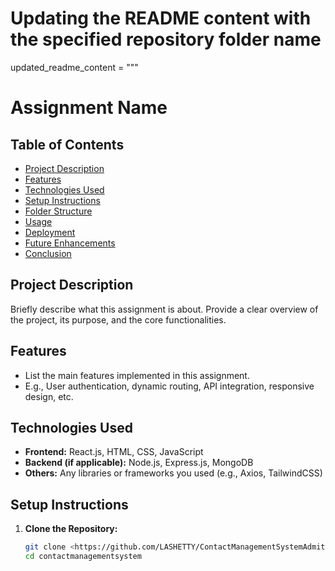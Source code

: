 # Updating the README content with the specified repository folder name

updated_readme_content = """
# Assignment Name

## Table of Contents
- [Project Description](#project-description)
- [Features](#features)
- [Technologies Used](#technologies-used)
- [Setup Instructions](#setup-instructions)
- [Folder Structure](#folder-structure)
- [Usage](#usage)
- [Deployment](#deployment)
- [Future Enhancements](#future-enhancements)
- [Conclusion](#conclusion)

## Project Description
Briefly describe what this assignment is about. Provide a clear overview of the project, its purpose, and the core functionalities.

## Features
- List the main features implemented in this assignment.
- E.g., User authentication, dynamic routing, API integration, responsive design, etc.

## Technologies Used
- **Frontend:** React.js, HTML, CSS, JavaScript
- **Backend (if applicable):** Node.js, Express.js, MongoDB
- **Others:** Any libraries or frameworks you used (e.g., Axios, TailwindCSS)

## Setup Instructions
1. **Clone the Repository:**
   ```bash
   git clone <https://github.com/LASHETTY/ContactManagementSystemAdmitSpot.git>
   cd contactmanagementsystem
